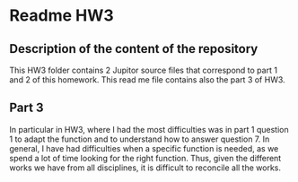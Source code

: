 # Readme HW3

## Description of the content of the repository
This HW3 folder contains 2 Jupitor source files that correspond to part 1 and 2 of this homework. This read me file contains also the part 3 of HW3.



## Part 3

In particular in HW3, where I had the most difficulties was in part 1 question 1 to adapt the function and to understand how to answer question 7.
In general, I have had difficulties when a specific function is needed, as we spend a lot of time looking for the right function. Thus, given the different works we have from all disciplines, it is difficult to reconcile all the works.